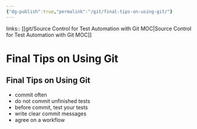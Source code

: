 ```yaml
---
{"dg-publish":true,"permalink":"/git/final-tips-on-using-git/"}
---
```


links:: [[git/Source Control for Test Automation with Git MOC\|Source Control for Test Automation with Git MOC]]

# Final Tips on Using Git

## Final Tips on Using Git

- commit often
- do not commit unfinished tests
- before commit, test your tests
- write clear commit messages
- agree on a workflow